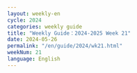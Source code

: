 ```yaml
---
layout: weekly-en
cycle: 2024
categories: weekly guide
title: "Weekly Guide：2024-2025 Week 21"
date: 2024-05-26
permalink: "/en/guide/2024/wk21.html"
weekNum: 21
language: English
---
```

